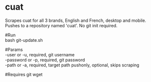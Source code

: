 # cuat
Scrapes cuat for all 3 brands, English and French, desktop and mobile. Pushes to a repository named 'cuat'. No git init required.


#Run  
bash git-update.sh

#Params  
-user or -u, required, git username  
-password or -p, required, git password  
-path or -a, required, target path
pushonly, optional, skips scraping  

#Requires
git
wget
